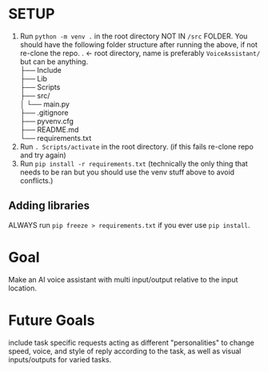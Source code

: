 # SETUP
1. Run `python -m venv .` in the root directory NOT IN `/src` FOLDER. 
You should have the following folder structure after running the above, if not re-clone the repo.
. <- root directory, name is preferably `VoiceAssistant/` but can be anything.  
├── Include  
├── Lib  
├── Scripts  
├── src/  
│   └── main.py  
├── .gitignore  
├── pyvenv.cfg  
├── README.md  
└── requirements.txt  
2. Run `. Scripts/activate` in the root directory. (if this fails re-clone repo and try again)
3. Run `pip install -r requirements.txt` (technically the only thing that needs to be ran but you should use the venv stuff above to avoid conflicts.)
## Adding libraries
ALWAYS run `pip freeze > requirements.txt` if you ever use `pip install`.
# Goal
Make an AI voice assistant with multi input/output relative to the input location.
# Future Goals 
include task specific requests acting as different "personalities" to change speed, voice, and style of reply according to the task, as well as visual inputs/outputs for varied tasks.